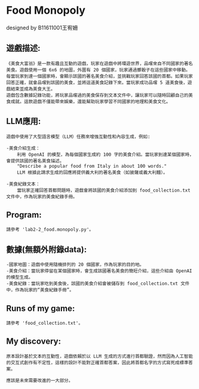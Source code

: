 # Food Monopoly 
designed by B11611001王宥姍

## 遊戲描述:
    《美食大富翁》是一款有趣且互動的遊戲，玩家在遊戲中將環遊世界，品嚐來自不同國家的著名美食。遊戲使用一個 6x6 的地圖，外圍有 20 個國家，玩家通過擲骰子在這些國家中移動。每當玩家到達一個國家時，會顯示該國的著名美食介紹，並挑戰玩家回答該國的首都。如果玩家回答正確，就會品嚐到該國的美食，並將這道美食記錄下來。當玩家成功品嚐 5 道美食後，遊戲結束並成為美食大王。
    遊戲包含數據記錄功能，將玩家品嚐過的美食保存到文本文件中，讓玩家可以隨時回顧自己的美食成就。這款遊戲不僅能帶來娛樂，還能幫助玩家學習不同國家的地理和美食文化。


## LLM應用:
    遊戲中使用了大型語言模型（LLM）任務來增強互動性和內容生成，例如:

    -美食介紹生成：
        利用 OpenAI 的模型，為每個國家生成約 100 字的美食介紹。當玩家到達某個國家時，會提供該國的著名美食描述。
        "Describe a popular food from Italy in about 100 words."
        LLM 根據此請求生成的回應將提供義大利的著名美食（如披薩或義大利麵）。

    -美食紀錄文本：
        當玩家正確回答首都問題時，遊戲會將該國的美食介紹添加到 food_collection.txt 文件中，作為玩家的美食紀錄手冊。


## Program:
    請參考 'lab2-2_food.monopoly.py'。


## 數據(無額外附錄data):
    -國家地圖：遊戲中使用隨機排列的 20 個國家，作為玩家的目的地。
    -美食介紹：當玩家停留在某個國家時，會生成該國著名美食的簡短介紹，這些介紹由 OpenAI 的模型生成。
    -美食紀錄：當玩家吃到美食後，該國的美食介紹會被儲存到 food_collection.txt 文件中，作為玩家的“美食紀錄手冊”。


## Runs of my game:
    請參考 'food_collection.txt'。


## My discovery:
    原本設計基於文本的互動性，遊戲依賴於以 LLM 生成的方式進行首都驗證，然而因為人工智能的交互式創作有不定性，這樣的設計不能對正確首都答案，因此將首都名字的方式寫死成標準答案。

    應該是未來需要改進的一大部分。

